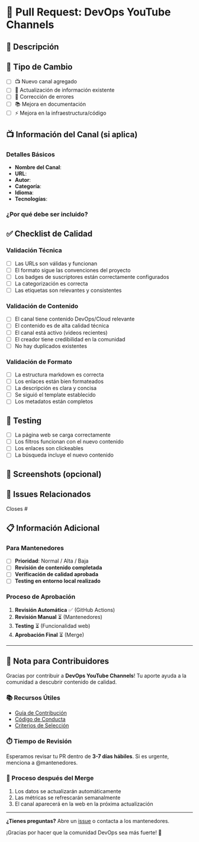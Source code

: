 # 🚀 Pull Request: DevOps YouTube Channels

## 📝 Descripción
<!-- Describe brevemente qué cambios estás proponiendo -->

## 🎯 Tipo de Cambio
<!-- Marca todas las opciones que aplican -->
- [ ] 📺 Nuevo canal agregado
- [ ] 🔧 Actualización de información existente
- [ ] 🐛 Corrección de errores
- [ ] 📚 Mejora en documentación
- [ ] ⚡ Mejora en la infraestructura/código

## 📺 Información del Canal (si aplica)

### Detalles Básicos
- **Nombre del Canal**: 
- **URL**: 
- **Autor**: 
- **Categoría**: 
- **Idioma**: 
- **Tecnologías**: 

### ¿Por qué debe ser incluido?
<!-- Explica por qué este canal aporta valor a la comunidad -->

## ✅ Checklist de Calidad

### Validación Técnica
- [ ] Las URLs son válidas y funcionan
- [ ] El formato sigue las convenciones del proyecto
- [ ] Los badges de suscriptores están correctamente configurados
- [ ] La categorización es correcta
- [ ] Las etiquetas son relevantes y consistentes

### Validación de Contenido
- [ ] El canal tiene contenido DevOps/Cloud relevante
- [ ] El contenido es de alta calidad técnica
- [ ] El canal está activo (videos recientes)
- [ ] El creador tiene credibilidad en la comunidad
- [ ] No hay duplicados existentes

### Validación de Formato
- [ ] La estructura markdown es correcta
- [ ] Los enlaces están bien formateados
- [ ] La descripción es clara y concisa
- [ ] Se siguió el template establecido
- [ ] Los metadatos están completos

## 🧪 Testing
<!-- Si has probado cambios en la web, describe los resultados -->
- [ ] La página web se carga correctamente
- [ ] Los filtros funcionan con el nuevo contenido
- [ ] Los enlaces son clickeables
- [ ] La búsqueda incluye el nuevo contenido

## 📸 Screenshots (opcional)
<!-- Si es relevante, agrega capturas de pantalla -->

## 🔗 Issues Relacionados
<!-- Menciona issues relacionados usando #numero -->
Closes #

## 📋 Información Adicional

### Para Mantenedores
- [ ] **Prioridad**: Normal / Alta / Baja
- [ ] **Revisión de contenido completada**
- [ ] **Verificación de calidad aprobada**
- [ ] **Testing en entorno local realizado**

### Proceso de Aprobación
1. **Revisión Automática** ✅ (GitHub Actions)
2. **Revisión Manual** ⏳ (Mantenedores)
3. **Testing** ⏳ (Funcionalidad web)
4. **Aprobación Final** ⏳ (Merge)

---

## 🙏 Nota para Contribuidores

Gracias por contribuir a **DevOps YouTube Channels**! Tu aporte ayuda a la comunidad a descubrir contenido de calidad.

### 📚 Recursos Útiles
- [Guía de Contribución](CONTRIBUTING.md)
- [Código de Conducta](CODE_OF_CONDUCT.md)
- [Criterios de Selección](contribute.html)

### ⏱️ Tiempo de Revisión
Esperamos revisar tu PR dentro de **3-7 días hábiles**. Si es urgente, menciona a @mantenedores.

### 🔄 Proceso después del Merge
1. Los datos se actualizarán automáticamente
2. Las métricas se refrescarán semanalmente
3. El canal aparecerá en la web en la próxima actualización

---

**¿Tienes preguntas?** Abre un [issue](https://github.com/jersonmartinez/DevOps-YouTube-Channels/issues/new) o contacta a los mantenedores.

¡Gracias por hacer que la comunidad DevOps sea más fuerte! 🚀 